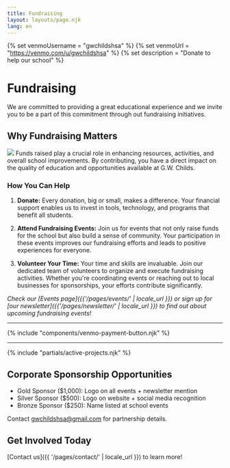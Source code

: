 ```yaml
---
title: Fundraising
layout: layouts/page.njk
lang: en
---
```


{% set venmoUsername = "gwchildshsa" %}
{% set venmoUrl = "https://venmo.com/u/gwchildshsa" %}
{% set description = "Donate to help our school" %}

# Fundraising
We are committed to providing a great educational experience and we invite you to be a part of this commitment through out fundraising initiatives.

## Why Fundraising Matters

<span class="image right">![](/assets/images/childs_capital_projects_1.jpg)</span>
Funds raised play a crucial role in enhancing resources, activities, and overall school improvements. By contributing, you have a direct impact on the quality of education and opportunities available at G.W. Childs.

### How You Can Help
1. **Donate:** Every donation, big or small, makes a difference. Your financial support enables us to invest in tools, technology, and programs that benefit all students.

2. **Attend Fundraising Events:** Join us for events that not only raise funds for the school but also build a sense of community. Your participation in these events improves our fundraising efforts and leads to positive experiences for everyone.

3. **Volunteer Your Time:** Your time and skills are invaluable. Join our dedicated team of volunteers to organize and execute fundraising activities. Whether you're coordinating events or reaching out to local businesses for sponsorships, your efforts contribute significantly.

*Check our [Events page]({{'/pages/events/' | locale_url }}) or sign up for [our newsletter]({{'/pages/newsletter/' | locale_url }}) to find out about upcoming fundraising events!*

---

{% include "components/venmo-payment-button.njk" %}

---

{% include "partials/active-projects.njk" %}

## Corporate Sponsorship Opportunities

* Gold Sponsor ($1,000): Logo on all events + newsletter mention
* Silver Sponsor ($500): Logo on website + social media recognition
* Bronze Sponsor ($250): Name listed at school events

Contact [gwchildshsa@gmail.com]('mailto:gwchildshsa.gmail.com') for partnership details.

## Get Involved Today
[Contact us]({{ '/pages/contact/' | locale_url }}) to learn more!